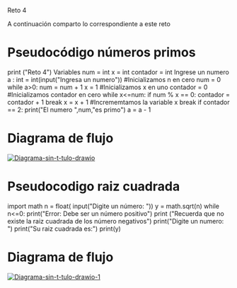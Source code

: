 Reto 4

A continuación comparto lo correspondiente a este reto 

# Pseudocódigo números primos
print ("Reto 4")
Variables
num = int
x = int
contador = int
Ingrese un numero
a : int = int(input("Ingresa un numero"))
#Inicializamos n en cero
num = 0
while a>0:
    num = num + 1
    x = 1 #Inicializamos x en uno
    contador = 0 #Inicializamos contador en cero
    while x<=num:
        if num % x == 0:
            contador = contador + 1
        break
    x = x + 1 #Incrememtamos la variable x
    break
    if contador == 2:
        print("El numero ",num,"es primo")
        a = a - 1
# Diagrama de flujo 
<a href='https://postimages.org/' target='_blank'><img src='https://i.postimg.cc/7LQ1KqFg/Diagrama-sin-t-tulo-drawio.png' border='0' alt='Diagrama-sin-t-tulo-drawio'/></a>

# Pseudocodigo raiz cuadrada
import math
n = float( input("Digite un número:  "))
y = math.sqrt(n)
while n<=0:
    print("Error: Debe ser un número positivo")
    print ("Recuerda que no existe la raiz cuadrada de los número negativos")
    print("Digite un numero: ")
print("Su raiz cuadrada es:") 
print(y)
# Diagrama de flujo
<a href='https://postimages.org/' target='_blank'><img src='https://i.postimg.cc/Yqp4LJVk/Diagrama-sin-t-tulo-drawio-1.png' border='0' alt='Diagrama-sin-t-tulo-drawio-1'/></a>